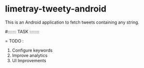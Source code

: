 # limetray-tweety-android

This is an Android application to fetch tweets containing any string.

#::::::: TASK ::::::::

=
TODO :

1. Configure keywords
2. Improve analytics
3. UI Improvements



